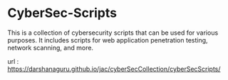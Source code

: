 # CyberSec-Scripts

  This is a collection of cybersecurity scripts that can be used for various purposes. It includes scripts for web application penetration testing, network scanning, and more.

url : https://darshanaguru.github.io/jac/cyberSecCollection/cyberSecScripts/

